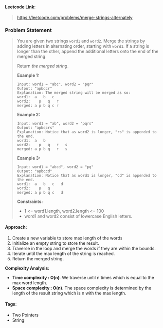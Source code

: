 #### Leetcode Link: 

> https://leetcode.com/problems/merge-strings-alternately

### Problem Statement

> You are given two strings `word1` and `word2`. Merge the strings by adding letters in alternating order, starting with `word1`. If a string is longer than the other, append the additional letters onto the end of the merged string. 
>
> Return *the merged string*.
>
>  
>
> **Example 1:**
>
> ```
> Input: word1 = "abc", word2 = "pqr"
> Output: "apbqcr"
> Explanation: The merged string will be merged as so:
> word1:  a   b   c
> word2:    p   q   r
> merged: a p b q c r
> ```
>
> **Example 2:**
>
> ```
> Input: word1 = "ab", word2 = "pqrs"
> Output: "apbqcrs"
> Explanation: Notice that as word2 is longer, "rs" is appended to the end.
> word1:  a   b   
> word2:    p   q   r   s
> merged: a p b q   r   s
> ```
>
> **Example 3:**
>
> ```
> Input: word1 = "abcd", word2 = "pq"
> Output: "apbqcd"
> Explanation: Notice that as word1 is longer, "cd" is appended to the end.
> word1:  a   b   c   d
> word2:    p   q 
> merged: a p b q c   d
> ```
>
>  
>
> **Constraints:**
>
> - 1 <= word1.length, word2.length <= 100
> - word1 and word2 consist of lowercase English letters.

#### Approach: 

1. Create a new variable to store max length of the words
2. Initialize an empty string to store the result.
3. Traverse in the loop and merge the words if they are within the bounds. 
4. Iterate until the max length of the string is reached. 
5. Return the merged string.


**Complexity Analysis:**

- **Time complexity : O(n)**. We traverse until n times which is equal to the max word length.
- **Space complexity : O(n)**. The space complexity is determined by the length of the result string which is n with the max length.

#### **Tags**:
- Two Pointers
- String
    